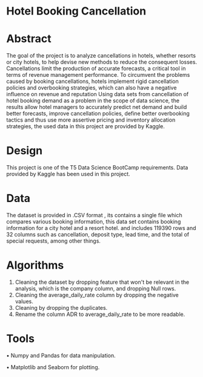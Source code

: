 # Hotel Booking Cancellation
# Abstract 
The goal of the project is to analyze cancellations in hotels, whether resorts or city hotels, to help devise new methods to reduce the consequent losses.
Cancellations limit the production of accurate forecasts, a critical tool in terms of revenue management performance. To circumvent the problems caused by booking cancellations, hotels implement rigid cancellation policies and overbooking strategies, which can also have a negative influence on revenue and reputation
Using data sets from cancellation of hotel booking demand as a problem in the scope of data science, the results allow hotel managers to accurately predict net demand and build better forecasts, improve cancellation policies, define better overbooking tactics and thus use more assertive pricing and inventory allocation strategies, the used data in this project are provided by Kaggle.



# Design
 This project is one of the T5 Data Science BootCamp requirements. Data provided by Kaggle
 has been used in this project. 



# Data
The dataset is provided in .CSV format , its contains a single file which compares various booking information, this data set contains booking information for a city hotel and a resort hotel. and includes 119390 rows and 32 columns such as cancellation, deposit type, lead time, and the total of special requests, among other things.






# Algorithms

1. Cleaning the dataset by dropping feature that won't be relevant in the analysis, which is the company column, and dropping Null rows.
2. Cleaning the average_daily_rate column by dropping the negative values.
3. Cleaning by dropping the duplicates.
4. Rename the column ADR to average_daily_rate to be more readable.



# Tools
•	Numpy and Pandas for data manipulation.

•	Matplotlib and Seaborn for plotting.

